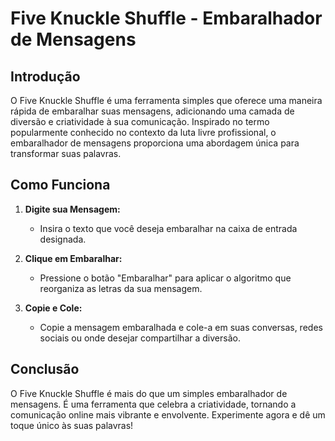 # Five Knuckle Shuffle - Embaralhador de Mensagens

## Introdução

O Five Knuckle Shuffle é uma ferramenta simples que oferece uma maneira rápida de embaralhar suas mensagens, adicionando uma camada de diversão e criatividade à sua comunicação. Inspirado no termo popularmente conhecido no contexto da luta livre profissional, o embaralhador de mensagens proporciona uma abordagem única para transformar suas palavras.

## Como Funciona

1. **Digite sua Mensagem:**

   - Insira o texto que você deseja embaralhar na caixa de entrada designada.

2. **Clique em Embaralhar:**

   - Pressione o botão "Embaralhar" para aplicar o algoritmo que reorganiza as letras da sua mensagem.

3. **Copie e Cole:**
   - Copie a mensagem embaralhada e cole-a em suas conversas, redes sociais ou onde desejar compartilhar a diversão.

## Conclusão

O Five Knuckle Shuffle é mais do que um simples embaralhador de mensagens. É uma ferramenta que celebra a criatividade, tornando a comunicação online mais vibrante e envolvente. Experimente agora e dê um toque único às suas palavras!
